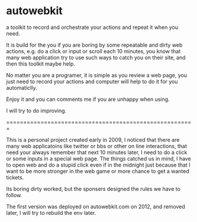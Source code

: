 autowebkit
==========

a toolkit to record and  orchestrate your actions and repeat it when you need.

It is build for the you if you are boring by some repeatable and dirty web actions, e.g. do a click or input or scroll each 10 minutes, you know that many web application try to use such ways to catch you on their site, and then this toolkit maybe help. 

No matter you are a programer, it is simple as you review a web page, you just need to record your actions and computer will help to do it for you automaticlly. 

Enjoy it and you can comments me if you are unhappy when using. 

I will try to do improving. 

=======================================================

This is a personal project created early in 2009, I noticed that there are many web applicatoins like twitter or bbs or other on line interactions, that need your always remember that next 10 minutes later, I need to do a click or some inputs in a special web page. The things catched us in mind, I have to open web and do a stupid click even if in the midnight just because that I want to be more stronger in the web game or more chance to get a wanted tickets. 

Its boring dirty worked, but the sponsers designed the rules we have to follow. 

The first version was deployed on autowebkit.com on 2012, and removed later, I will try to rebuild the env later. 


